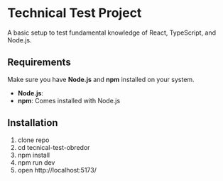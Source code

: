 # Technical Test Project

A basic setup to test fundamental knowledge of React, TypeScript, and Node.js.

## Requirements

Make sure you have **Node.js** and **npm** installed on your system.

- **Node.js**:
- **npm**: Comes installed with Node.js

## Installation

1. clone repo
2. cd tecnical-test-obredor
3. npm install
4. npm run dev
5. open http://localhost:5173/
